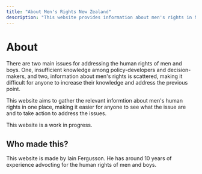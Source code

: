 ```yaml
---
title: "About Men's Rights New Zealand"
description: "This website provides information about men's rights in New Zealand to highlight the human rights issues affecting men and boys and to support men’s advocates, human rights professionals, policymakers, and community organisations to improve outcomes for men and boys."
---
```

# About
 
There are two main issues for addressing the human rights of men and boys. One, insufficient knowledge among policy-developers and decision-makers, and two, information about men's rights is scattered, making it difficult for anyone to increase their knowledge and address the previous point.

This website aims to gather the relevant informtion about men's human rights in one place, making it easier for anyone to see what the issue are and to take action to address the issues.

This website is a work in progress.

## Who made this?

This website is made by Iain Fergusson. He has around 10 years of experience advocting for the human rights of men and boys. 






